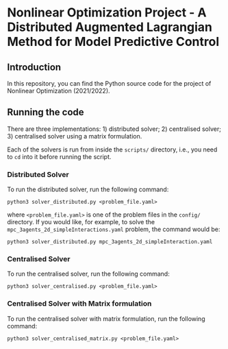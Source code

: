 # Nonlinear Optimization Project - A Distributed Augmented Lagrangian Method for Model Predictive Control

## Introduction

In this repository, you can find the Python source code for the project of Nonlinear Optimization (2021/2022).

## Running the code

There are three implementations: 1) distributed solver; 2) centralised solver; 3) centralised solver using a matrix formulation.

Each of the solvers is run from inside the ```scripts/``` directory, i.e., you need to ```cd``` into it before running the script.

### Distributed Solver

To run the distributed solver, run the following command:

```
python3 solver_distributed.py <problem_file.yaml>
```

where ```<problem_file.yaml>``` is one of the problem files in the ```config/``` directory. If you would like, for example, to solve the ```mpc_3agents_2d_simpleInteractions.yaml``` problem, the command would be:


```
python3 solver_distributed.py mpc_3agents_2d_simpleInteraction.yaml
```
### Centralised Solver

To run the centralised solver, run the following command:

```
python3 solver_centralised.py <problem_file.yaml>
```


### Centralised Solver with Matrix formulation

To run the centralised solver with matrix formulation, run the following command:

```
python3 solver_centralised_matrix.py <problem_file.yaml>
```
